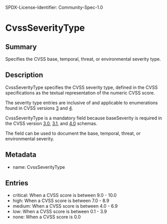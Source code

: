 SPDX-License-Identifier: Community-Spec-1.0

# CvssSeverityType

## Summary

Specifies the CVSS base, temporal, threat, or environmental severity type.

## Description

CvssSeverityType specifies the CVSS severity type, defined in the CVSS
specifications as the textual representation of the numeric CVSS score.

The severity type entries are inclusive of and applicable to enumerations found
in CVSS versions
[3](https://www.first.org/cvss/v3.0/specification-document#Qualitative-Severity-Rating-Scale)
and
[4](https://www.first.org/cvss/v4.0/specification-document#Qualitative-Severity-Rating-Scale).

CvssSeverityType is a mandatory field because baseSeverity is required in the
CVSS version [3.0](https://www.first.org/cvss/cvss-v3.0.json),
[3.1](https://www.first.org/cvss/cvss-v3.1.json), and
[4.0](https://www.first.org/cvss/cvss-v4.0.json) schemas.

The field can be used to document the base, temporal, threat, or environmental severity.

## Metadata

- name: CvssSeverityType

## Entries

- critical: When a CVSS score is between 9.0 - 10.0
- high: When a CVSS score is between 7.0 - 8.9
- medium: When a CVSS score is between 4.0 - 6.9
- low: When a CVSS score is between 0.1 - 3.9
- none: When a CVSS score is 0.0
